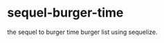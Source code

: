 # sequel-burger-time
the sequel to burger time burger list using sequelize.


[comment]: # (TODO probably going to change from wrapping Model in object and call directly from controller instead.)